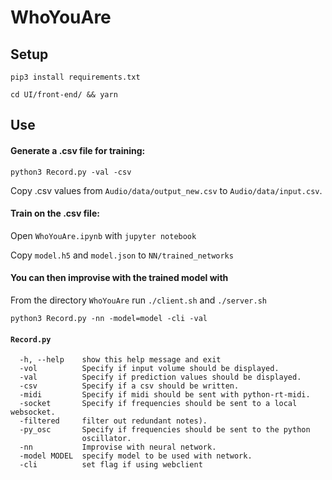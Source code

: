 # WhoYouAre

## Setup 
`pip3 install requirements.txt`

`cd UI/front-end/ && yarn`

## Use
#### Generate a .csv file for training:

`python3 Record.py -val -csv`

Copy .csv values from `Audio/data/output_new.csv` to `Audio/data/input.csv`.

#### Train on the .csv file:

Open `WhoYouAre.ipynb` with `jupyter notebook`

Copy `model.h5` and `model.json` to `NN/trained_networks`
#### You can then improvise with the trained model with 
From the directory `WhoYouAre` run `./client.sh` and `./server.sh`

`python3 Record.py -nn -model=model -cli -val`

#### `Record.py`
```
  -h, --help    show this help message and exit
  -vol          Specify if input volume should be displayed.
  -val          Specify if prediction values should be displayed.
  -csv          Specify if a csv should be written.
  -midi         Specify if midi should be sent with python-rt-midi.
  -socket       Specify if frequencies should be sent to a local websocket.
  -filtered     filter out redundant notes).
  -py_osc       Specify if frequencies should be sent to the python
                oscillator.
  -nn           Improvise with neural network.
  -model MODEL  specify model to be used with network.
  -cli          set flag if using webclient
  
```
